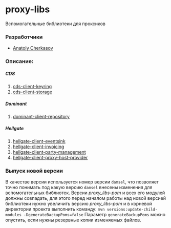 # proxy-libs

Вспомогательные библиотеки для проксиков


### Разработчики

- [Anatoly Cherkasov](https://github.com/avcherkasov)


### Описание:


##### CDS

1. [cds-client-keyring](cds-client-keyring/README.md)
1. [cds-client-storage](cds-client-storage/README.md)


##### Dominant

1. [dominant-client-repository](dominant-client-repository/README.md)


##### Hellgate

1. [hellgate-client-eventsink](hellgate-client-eventsink/README.md)
1. [hellgate-client-invoicing](hellgate-client-invoicing/README.md)
1. [hellgate-client-party-management](hellgate-client-party-management/README.md)
1. [hellgate-client-proxy-host-provider](hellgate-client-proxy-host-provider/README.md)


### Выпуск новой версии
В качестве версии используется номер версии `damsel`, что позволяет точно понимать под какую версию `damsel` внесены изменения для вспомогательных библиотек.
Версии _proxy_libs-pom_ и всех его модулей должны совпадать, для этого перед началом работы над новой версией библиотеки нужно увеличить версию _proxy_libs-pom_ и в корневой директории проекта выполнить команду:
`mvn versions:update-child-modules -DgenerateBackupPoms=false`
Параметр `generateBackupPoms` можно опустить, если нужны резервные копии изменяемых файлов.
